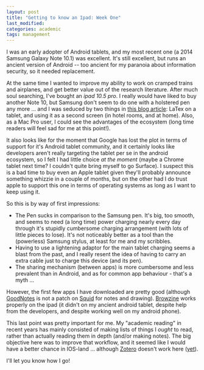 ```yaml
---
layout: post
title: "Getting to know an Ipad: Week One"
last_modified:
categories: academic
tags: management
---
```


I was an early adopter of Android tablets, and my most recent one (a 2014 Samsung Galaxy Note 10.1) was excellent. It's still excellent, but runs an ancient version of Android -- too ancient for my paranoia about information security, so it needed replacement.

At the same time I wanted to improve my ability to work on cramped trains and airplanes, and get better value out of the research literature. After much soul searching, I've bought an _ipad 10.5 pro_. I really would have liked to buy another Note 10, but Samsung don't seem to do one with a holstered pen any more ... and I was seduced by two things in [this blog article](http://stephenmarsh.wikidot.com/living-with-an-ipad-pro): LaTex on a tablet, and using it as a second screen (in hotel rooms, and at home). Also, as a Mac Pro user, I could see the advantages of the ecosystem (long time readers will feel sad for me at this point!).

It also looks like for the moment that Google has lost the plot in terms of support for it's Android tablet community, and it certainly looks like developers aren't really targeting the tablet per se in the android ecosystem, so I felt I had little choice _at the moment_ (maybe a Chrome tablet next time? I couldn't quite bring myself to go Surface).  I suspect this is a bad time to buy even an Apple tablet given they'll probably announce something whizzie in a couple of months, but on the other had I do trust apple to support this one in terms of operating systems as long as I want to keep using it.

So this is by way of first impressions:

* The Pen sucks in comparison to the Samsung pen. It's big, too smooth, and seems to need (a long time) power charging nearly every day through it's stupidly cumbersome charging arrangement (with lots of little pieces to lose). It's not noticeably better as a tool than the (powerless) Samsung stylus, at least for me and my scribbles.
* Having to use a lightening adaptor for the main tablet charging seems a blast from the past, and I really resent the idea of having to carry an extra cable just to charge this device (and its pen).
* The sharing mechanism (between apps) is more cumbersome and less prevalent than in Android, and as for common app behaviour - that's a myth ...

However, the first few apps I have downloaded are pretty good (although [GoodNotes](https://www.goodnotes.com/) is not a patch on [Squid](https://www.squidnotes.com/) for notes and drawing). [Browzine](https://browzine.com/) works properly on the ipad (it didn't on my ancient android tablet, despite help from the developers, and despite working well on my android phone).

This last point was pretty important for me. My "academic reading" in recent years has mainly consisted of making lists of things I *ought* to read, rather than actually reading them in depth (and/or making notes).  The big objective here was to improve that workflow, and it seemed like I would have a better chance in IOS-land ... although [Zotero](https://www.zotero.org) doesn't work here ([yet](https://forums.zotero.org/discussion/72557/tablet-workflow)).

I'll let you know how I go!
